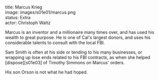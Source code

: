 title: Marcus Krieg  
image: images/s01e01/marcus.png  
status: Extra  
actor: Christoph Waltz  

Marcus is an inventor and a millionaire many times over, and has used his wealth to great purpose. He is one of Cal's largest donors, and uses his considerable talents to consult with the local FBI.

Sam Smith is often at his side or tending to his many businesses, or wrapping up lose ends related to his FBI contracts, as when she helped [dispose][s01e03] of Timothy Simmons on Marcus' orders.

His son Orson is not what he had hoped.
